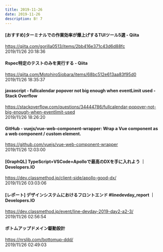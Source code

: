 ```yaml
---
title: 2019-11-26
date: 2019-11-26
description: B! 7
---
```


#### [おすすめ]ターミナルでの作業効率が爆上げするTUIツール5選 - Qiita
https://qiita.com/gorilla0513/items/2bb416e371c43d6d88fc<br>
2019/11/26 20:18:36<br>


#### Rspec特定のテストのみを実行する - Qiita
https://qiita.com/MotohiroSiobara/items/68bc512e613aa83f95d0<br>
2019/11/26 18:35:37<br>


#### javascript - fullcalendar popover not big enough when eventLimit used - Stack Overflow
https://stackoverflow.com/questions/34444786/fullcalendar-popover-not-big-enough-when-eventlimit-used<br>
2019/11/26 18:26:20<br>


#### GitHub - vuejs/vue-web-component-wrapper: Wrap a Vue component as a web component / custom element.
https://github.com/vuejs/vue-web-component-wrapper<br>
2019/11/26 12:03:00<br>


#### [GraphQL] TypeScript+VSCode+Apolloで最高のDXを手に入れよう ｜ Developers.IO
https://dev.classmethod.jp/client-side/apollo-good-dx/<br>
2019/11/26 03:03:06<br>


#### [レポート]  デザインシステムにおけるフロントエンド #linedevday_report ｜ Developers.IO
https://dev.classmethod.jp/event/line-devday-2019-day2-a2-3/<br>
2019/11/26 02:56:54<br>


#### ボトムアップドメイン駆動設計
https://nrslib.com/bottomup-ddd/<br>
2019/11/26 02:49:03<br>


